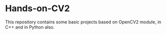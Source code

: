 # Hands-on-CV2
This repository contains some basic projects based on OpenCV2 module, in C++ and in Python also.
